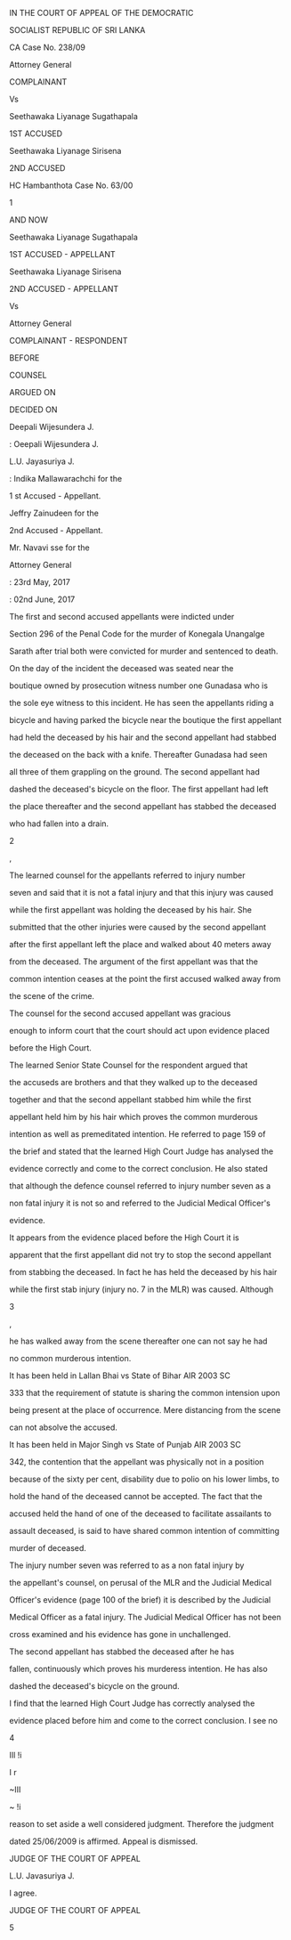 IN THE COURT OF APPEAL OF THE DEMOCRATIC

SOCIALIST REPUBLIC OF SRI LANKA

CA Case No. 238/09

Attorney General

COMPLAINANT

Vs

Seethawaka Liyanage Sugathapala

1ST ACCUSED

Seethawaka Liyanage Sirisena

2ND ACCUSED

HC Hambanthota Case No. 63/00

1

AND NOW

Seethawaka Liyanage Sugathapala

1ST ACCUSED - APPELLANT

Seethawaka Liyanage Sirisena

2ND ACCUSED - APPELLANT

Vs

Attorney General

COMPLAINANT - RESPONDENT

BEFORE

COUNSEL

ARGUED ON

DECIDED ON

Deepali Wijesundera J.

: Oeepali Wijesundera J.

L.U. Jayasuriya J.

: Indika Mallawarachchi for the

1 st Accused - Appellant.

Jeffry Zainudeen for the

2nd Accused - Appellant.

Mr. Navavi sse for the

Attorney General

: 23rd May, 2017

: 02nd June, 2017

The first and second accused appellants were indicted under

Section 296 of the Penal Code for the murder of Konegala Unangalge

Sarath after trial both were convicted for murder and sentenced to death.

On the day of the incident the deceased was seated near the

boutique owned by prosecution witness number one Gunadasa who is

the sole eye witness to this incident. He has seen the appellants riding a

bicycle and having parked the bicycle near the boutique the first appellant

had held the deceased by his hair and the second appellant had stabbed

the deceased on the back with a knife. Thereafter Gunadasa had seen

all three of them grappling on the ground. The second appellant had

dashed the deceased's bicycle on the floor. The first appellant had left

the place thereafter and the second appellant has stabbed the deceased

who had fallen into a drain.

2

,

The learned counsel for the appellants referred to injury number

seven and said that it is not a fatal injury and that this injury was caused

while the first appellant was holding the deceased by his hair. She

submitted that the other injuries were caused by the second appellant

after the first appellant left the place and walked about 40 meters away

from the deceased. The argument of the first appellant was that the

common intention ceases at the point the first accused walked away from

the scene of the crime.

The counsel for the second accused appellant was gracious

enough to inform court that the court should act upon evidence placed

before the High Court.

The learned Senior State Counsel for the respondent argued that

the accuseds are brothers and that they walked up to the deceased

together and that the second appellant stabbed him while the first

appellant held him by his hair which proves the common murderous

intention as well as premeditated intention. He referred to page 159 of

the brief and stated that the learned High Court Judge has analysed the

evidence correctly and come to the correct conclusion. He also stated

that although the defence counsel referred to injury number seven as a

non fatal injury it is not so and referred to the Judicial Medical Officer's

evidence.

It appears from the evidence placed before the High Court it is

apparent that the first appellant did not try to stop the second appellant

from stabbing the deceased. In fact he has held the deceased by his hair

while the first stab injury (injury no. 7 in the MLR) was caused. Although

3

,

he has walked away from the scene thereafter one can not say he had

no common murderous intention.

It has been held in Lallan Bhai vs State of Bihar AIR 2003 SC

333 that the requirement of statute is sharing the common intension upon

being present at the place of occurrence. Mere distancing from the scene

can not absolve the accused.

It has been held in Major Singh vs State of Punjab AIR 2003 SC

342, the contention that the appellant was physically not in a position

because of the sixty per cent, disability due to polio on his lower limbs, to

hold the hand of the deceased cannot be accepted. The fact that the

accused held the hand of one of the deceased to facilitate assailants to

assault deceased, is said to have shared common intention of committing

murder of deceased.

The injury number seven was referred to as a non fatal injury by

the appellant's counsel, on perusal of the MLR and the Judicial Medical

Officer's evidence (page 100 of the brief) it is described by the Judicial

Medical Officer as a fatal injury. The Judicial Medical Officer has not been

cross examined and his evidence has gone in unchallenged.

The second appellant has stabbed the deceased after he has

fallen, continuously which proves his murderess intention. He has also

dashed the deceased's bicycle on the ground.

I find that the learned High Court Judge has correctly analysed the

evidence placed before him and come to the correct conclusion. I see no

4

IIl !i

I r

~III

~ !i

reason to set aside a well considered judgment. Therefore the judgment

dated 25/06/2009 is affirmed. Appeal is dismissed.

JUDGE OF THE COURT OF APPEAL

L.U. Javasuriya J.

I agree.

JUDGE OF THE COURT OF APPEAL

5